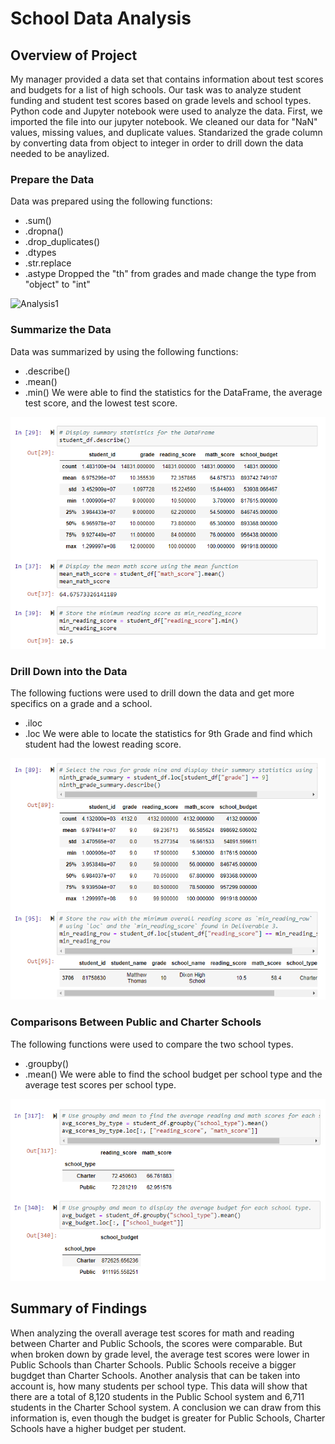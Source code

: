 # School Data Analysis
## Overview of Project
My manager provided a data set that contains information about test scores and budgets for a list of high schools. Our task was to analyze student funding and student test scores based on grade levels and school types. Python code and Jupyter notebook were used to analyze the data. First, we imported the file into our jupyter notebook. We cleaned our data for "NaN" values, missing values, and duplicate values. Standarized the grade column by converting data from object to integer in order to drill down the data needed to be anaylized. 
### Prepare the Data
Data was prepared using the following functions:
- .sum()
- .dropna()
- .drop_duplicates()
- .dtypes
- .str.replace
- .astype
Dropped the "th" from grades and made change the type from "object" to "int"

![Analysis1](Ananlysis1.png)

### Summarize the Data
Data was summarized by using the following functions: 
- .describe()
- .mean()
- .min()
We were able to find the statistics for the DataFrame, the average test score, and the lowest test score.

![Analysis2](Analysis2.png)

### Drill Down into the Data
The following fuctions were used to drill down the data and get more specifics on a grade and a school.
- .iloc
- .loc
We were able to locate the statistics for 9th Grade and find which student had the lowest reading score.

![Analysis3](Analysis3.png)

### Comparisons Between Public and Charter Schools
The following functions were used to compare the two school types.
- .groupby()
- .mean()
We were able to find the school budget per school type and the average test scores per school type.

![Analysis4](Analysis4.png)

## Summary of Findings
When analyzing the overall average test scores for math and reading between Charter and Public Schools, the scores were comparable. But when broken down by grade level, the average test scores were lower in Public Schools than Charter Schools. Public Schools receive a bigger bugdget than Charter Schools. Another analysis that can be taken into account is, how many students per school type. This data will show that there are a total of 8,120 students in the Public School system and 6,711 students in the Charter School system. A conclusion we can draw from this information is, even though the budget is greater for Public Schools, Charter Schools have a higher budget per student.
